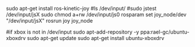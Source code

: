 sudo apt-get install ros-kinetic-joy
#ls /dev/input/
#sudo jstest /dev/input/jsX
sudo chmod a+rw /dev/input/js0
rosparam set joy_node/dev "/dev/input/jsX"
rosrun joy joy_node

#if xbox is not in /dev/input
sudo apt-add-repository -y ppa:rael-gc/ubuntu-xboxdrv
sudo apt-get update
sudo apt-get install ubuntu-xboxdrv
